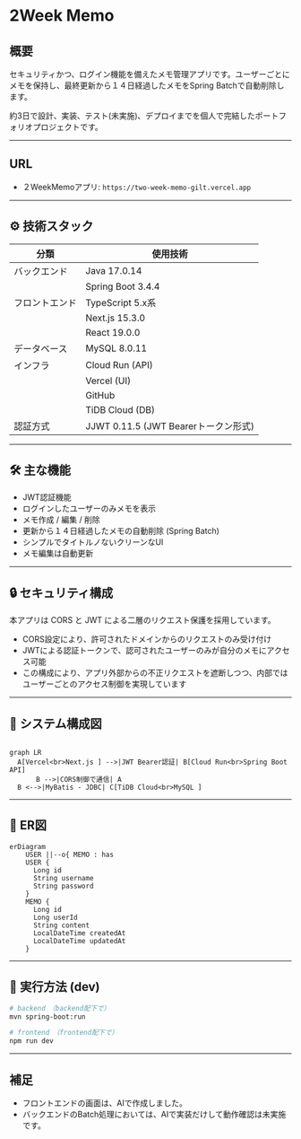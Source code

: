 # 2Week Memo 

##  概要

セキュリティかつ、ログイン機能を備えたメモ管理アプリです。ユーザーごとにメモを保持し、最終更新から１４日経過したメモをSpring Batchで自動削除します。

約3日で設計、実装、テスト(未実施)、デプロイまでを個人で完結したポートフォリオプロジェクトです。

---

## URL

- ２WeekMemoアプリ: `https://two-week-memo-gilt.vercel.app`

---

## ⚙️ 技術スタック

| 分類 | 使用技術 |
|------|----------|
| バックエンド | Java 17.0.14 |
|| Spring Boot 3.4.4 |
| フロントエンド | TypeScript 5.x系 |
|| Next.js 15.3.0 |
|| React 19.0.0 |
| データベース | MySQL 8.0.11 |
| インフラ | Cloud Run (API) |
|| Vercel (UI) |
|| GitHub |
|| TiDB Cloud (DB) |
| 認証方式 | JJWT 0.11.5 (JWT Bearerトークン形式) |

---

## 🛠 主な機能

- JWT認証機能
- ログインしたユーザーのみメモを表示
- メモ作成 / 編集 / 削除
- 更新から１４日経過したメモの自動削除 (Spring Batch)
- シンプルでタイトルノないクリーンなUI
- メモ編集は自動更新

---

## 🔒 セキュリティ構成

本アプリは CORS と JWT による二層のリクエスト保護を採用しています。

- CORS設定により、許可されたドメインからのリクエストのみ受け付け
- JWTによる認証トークンで、認可されたユーザーのみが自分のメモにアクセス可能
- この構成により、アプリ外部からの不正リクエストを遮断しつつ、内部ではユーザーごとのアクセス制御を実現しています

---

## 🧰 システム構成図

```mermaid

graph LR
  A[Vercel<br>Next.js ] -->|JWT Bearer認証| B[Cloud Run<br>Spring Boot API]
　　　　B -->|CORS制御で通信| A
  B <-->|MyBatis - JDBC| C[TiDB Cloud<br>MySQL ]

```

---

## 🐎 ER図

```mermaid
erDiagram
    USER ||--o{ MEMO : has
    USER {
      Long id
      String username
      String password
    }
    MEMO {
      Long id
      Long userId
      String content
      LocalDateTime createdAt
      LocalDateTime updatedAt
    }
```

---

## 📅 実行方法 (dev)

```bash
# backend　（backend配下で）
mvn spring-boot:run

# frontend　（frontend配下で）
npm run dev
```

---

## 補足
- フロントエンドの画面は、AIで作成しました。
- バックエンドのBatch処理においては、AIで実装だけして動作確認は未実施です。
